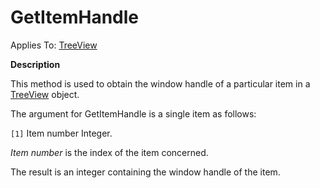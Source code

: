 




<h1 class="heading"><span class="name">GetItemHandle</span></h1>

Applies To: [TreeView](../a-z/treeview.md)


**Description**


This method is used to obtain the window handle of a particular item in a [TreeView](../a-z/treeview.md) object.


The argument for GetItemHandle is a single item as follows:


`[1]` Item number Integer.


*Item number* is the index of the item concerned.


The result is an integer containing the window handle of the item.



